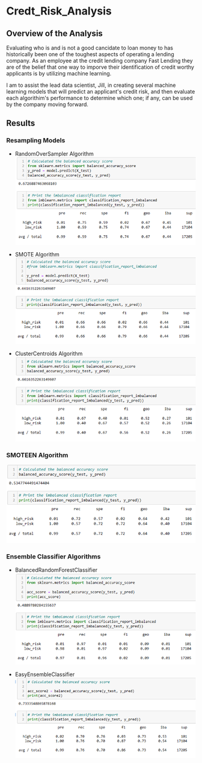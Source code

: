 # Credt_Risk_Analysis
## Overview of the Analysis
Evaluating who is and is not a good cancidate to loan money to has historically been one of the toughest aspects of operating a lending company. As an employee at the credit lending company Fast Lending they are of the belief that one way to imporve their identification of credit worthy applicants is by utilizing machine learning.

I am to assist the lead data scientist, Jill, in creating several machine learning models that will predict an applicant's credit risk, and then evaluate each algorithim's performance to determine which one; if any, can be used by the company moving forward.

## Results
### Resampling Models
- RandomOverSampler Algorithm
 ![RandomOverSampler](https://github.com/Caracalla1081/Credt_Risk_Analysis/blob/cd8593e0105710dabebc7608399cb188cee23c57/Images/RandomOverSampler%20Algorithm.png)
 
 
 
- SMOTE Algorithm
 ![SMOTE](https://github.com/Caracalla1081/Credt_Risk_Analysis/blob/cd8593e0105710dabebc7608399cb188cee23c57/Images/SMOTE%20Algorithm.png)
 
 
 
- ClusterCentroids Algorithm
 ![ClusterCentroids](https://github.com/Caracalla1081/Credt_Risk_Analysis/blob/cd8593e0105710dabebc7608399cb188cee23c57/Images/ClusterCentroids%20Algorithm.png)
 
 
 
 ### SMOTEEN Algorithm
 ![SMOTEEN](https://github.com/Caracalla1081/Credt_Risk_Analysis/blob/cd8593e0105710dabebc7608399cb188cee23c57/Images/SMOTEEN%20Algorithm.png)
 
 


### Ensemble Classifier Algorithms
- BalancedRandomForestClassifier
![BalancedRandomForestClassifier](https://github.com/Caracalla1081/Credt_Risk_Analysis/blob/cd8593e0105710dabebc7608399cb188cee23c57/Images/BalancedRandomForestClassifier%20Algorithm.png)


- EasyEnsembleClassifier
![EasyEnsembleClassifier](https://github.com/Caracalla1081/Credt_Risk_Analysis/blob/cd8593e0105710dabebc7608399cb188cee23c57/Images/EasyEnsembleClassifier%20Algorithm.png)

